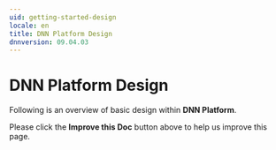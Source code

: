 ```yaml
---
uid: getting-started-design
locale: en
title: DNN Platform Design
dnnversion: 09.04.03
---
```


# DNN Platform Design
Following is an overview of basic design within **DNN Platform**.

Please click the **Improve this Doc** button above to help us improve this page.